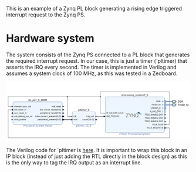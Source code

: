 This is an example of a Zynq PL block generating a rising edge triggered interrupt request to the Zynq PS.

# Hardware system

The system consists of the Zynq PS connected to a PL block that generates the required interrupt request. In our case, this is just a timer (`pltimer) that asserts the IRQ every second. The timer is implemented in Verilog and assumes a system clock of 100 MHz, as this was tested in a Zedboard.

![Block diagram](doc/system.png)

The Verilog code for `pltimer is [here](pltimer.v). It is important to wrap this block in an IP block (instead of just adding the RTL directly in the block design) as this is the only way to tag the IRQ output as an interrupt line.